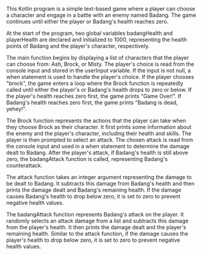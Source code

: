 This Kotlin program is a simple text-based game where a player can choose a character and engage in a battle with an enemy named Badang. The game continues until either the player or Badang's health reaches zero.

At the start of the program, two global variables badangHealth and playerHealth are declared and initialized to 1000, representing the health points of Badang and the player's character, respectively.

The main function begins by displaying a list of characters that the player can choose from: Ash, Brock, or Misty. The player's choice is read from the console input and stored in the userInput variable. If the input is not null, a when statement is used to handle the player's choice. If the player chooses "brock", the game enters a loop where the Brock function is repeatedly called until either the player's or Badang's health drops to zero or below. If the player's health reaches zero first, the game prints "Game Over!". If Badang's health reaches zero first, the game prints "Badang is dead, yehey!".

The Brock function represents the actions that the player can take when they choose Brock as their character. It first prints some information about the enemy and the player's character, including their health and skills. The player is then prompted to select an attack. The chosen attack is read from the console input and used in a when statement to determine the damage dealt to Badang. After the player's attack, if Badang's health is still above zero, the badangAttack function is called, representing Badang's counterattack.

The attack function takes an integer argument representing the damage to be dealt to Badang. It subtracts this damage from Badang's health and then prints the damage dealt and Badang's remaining health. If the damage causes Badang's health to drop below zero, it is set to zero to prevent negative health values.

The badangAttack function represents Badang's attack on the player. It randomly selects an attack damage from a list and subtracts this damage from the player's health. It then prints the damage dealt and the player's remaining health. Similar to the attack function, if the damage causes the player's health to drop below zero, it is set to zero to prevent negative health values.
